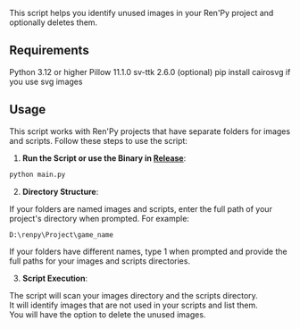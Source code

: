 This script helps you identify unused images in your Ren'Py project and optionally deletes them.

## Requirements
  Python 3.12 or higher
  Pillow 11.1.0
  sv-ttk 2.6.0
  (optional)
  pip install cairosvg if you use svg images
  
## Usage
This script works with Ren'Py projects that have separate folders for images and scripts. Follow these steps to use the script:

1. **Run the Script or use the Binary in [Release](https://github.com/Ati1707/renpy-img-prune/releases)**:

```bash
python main.py
```
2. **Directory Structure**:

If your folders are named images and scripts, enter the full path of your project's directory when prompted. For example:
```bash
D:\renpy\Project\game_name
```
If your folders have different names, type 1 when prompted and provide the full paths for your images and scripts directories.

3. **Script Execution**:

The script will scan your images directory and the scripts directory.  
It will identify images that are not used in your scripts and list them.  
You will have the option to delete the unused images.  
